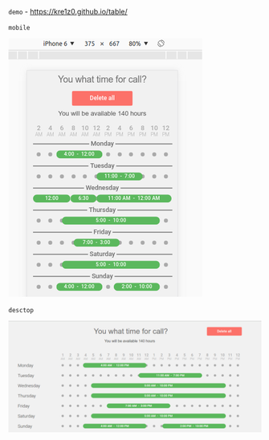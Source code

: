 `demo` - https://kre1z0.github.io/table/

`mobile `

<img src="./src/static/mobile.png" alt="mobile" />

`desctop`

<img src="./src/static/desctop.png" alt="mobile" />